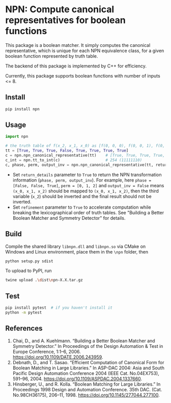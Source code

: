 # NPN: Compute canonical representatives for boolean functions

This package is a boolean matcher. It simply computes the canonical representative, which is unique for each NPN equivalence class, for a given boolean function represented by truth table.

The backend of this package is implemented by C++ for efficiency.

Currently, this package supports boolean functions with number of inputs <= 8.

## Install

```bash
pip install npn
```

## Usage

```python
import npn

# the truth table of f(x_2, x_1, x_0) as [f(0, 0, 0), f(0, 0, 1), f(0, 1, 0), f(0, 1, 1), ...]
tt = [True, True, True, False, True, True, True, True]
c = npn.npn_canonical_representative(tt)    # [True, True, True, True, True, True, True, False]
c_int = npn.tt_to_int(c)                    # 254 (11111110)
c, phase, perm, output_inv = npn.npn_canonical_representative(tt, return_details=True, refinement=True)
```

- Set `return_details` parameter to `True` to return the NPN transformation information (`phase, perm, output_inv`).
For example, here `phase = [False, False, True]`, `perm = [0, 1, 2]` and `output_inv = False` 
means `(x_0, x_1, x_2)` should be mapped to `(x_0, x_1, x_2)`, then the third variable (`x_2`) should be inverted
and the final result should not be inverted.
- Set `refinement` parameter to `True` to accelerate computation while breaking the lexicographical order of truth tables.
See "Building a Better Boolean Matcher and Symmetry Detector" for details.

## Build

Compile the shared library `libnpn.dll` and `libnpn.so` via CMake on Windows and Linux environment, place them in the `\npn` folder, then

```bash
python setup.py sdist
```

To upload to PyPI, run

```bash
twine upload .\dist\npn-X.X.tar.gz
```

## Test

```bash
pip install pytest  # if you haven't install it
python -m pytest
```

## References
1. Chai, D., and A. Kuehlmann. “Building a Better Boolean Matcher and Symmetry Detector.” In Proceedings of the Design Automation & Test in Europe Conference, 1:1–6, 2006. https://doi.org/10.1109/DATE.2006.243959.
2. Debnath, D., and T. Sasao. “Efficient Computation of Canonical Form for Boolean Matching in Large Libraries.” In ASP-DAC 2004: Asia and South Pacific Design Automation Conference 2004 (IEEE Cat. No.04EX753), 591–96, 2004. https://doi.org/10.1109/ASPDAC.2004.1337660.
3. Hinsberger, U., and R. Kolla. “Boolean Matching for Large Libraries.” In Proceedings 1998 Design and Automation Conference. 35th DAC. (Cat. No.98CH36175), 206–11, 1998. https://doi.org/10.1145/277044.277100.
